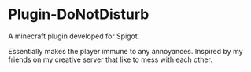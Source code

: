 # Plugin-DoNotDisturb

A minecraft plugin developed for Spigot.

Essentially makes the player immune to any annoyances. Inspired by my friends on my creative server that like to mess with each other.
